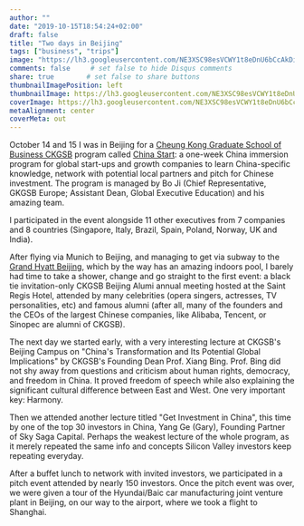 ```yaml
---
author: ""
date: "2019-10-15T18:54:24+02:00"
draft: false
title: "Two days in Beijing"
tags: ["business", "trips"]
image: "https://lh3.googleusercontent.com/NE3XSC98esVCWY1t8eDnU6bCcAkDiom-gnuhea0bL7CKkbJpeDiMLaXQ_y7CDcVXKjNkBzCkAP_-1MfS00z2Ek0c1PYCE4DtvGRowPc3mKEZZE2WPsL3EWIb5_wWgP6850ngoeTv2mY=w1920-h1080"
comments: false     # set false to hide Disqus comments
share: true        # set false to share buttons
thumbnailImagePosition: left
thumbnailImage: https://lh3.googleusercontent.com/NE3XSC98esVCWY1t8eDnU6bCcAkDiom-gnuhea0bL7CKkbJpeDiMLaXQ_y7CDcVXKjNkBzCkAP_-1MfS00z2Ek0c1PYCE4DtvGRowPc3mKEZZE2WPsL3EWIb5_wWgP6850ngoeTv2mY=w1920-h1080
coverImage: https://lh3.googleusercontent.com/NE3XSC98esVCWY1t8eDnU6bCcAkDiom-gnuhea0bL7CKkbJpeDiMLaXQ_y7CDcVXKjNkBzCkAP_-1MfS00z2Ek0c1PYCE4DtvGRowPc3mKEZZE2WPsL3EWIb5_wWgP6850ngoeTv2mY=w1920-h1080
metaAlignment: center
coverMeta: out
---
```


October 14 and 15 I was in Beijing for a [Cheung Kong Graduate School of Business CKGSB](http://english.ckgsb.edu.cn/worldwide/) program called [China Start](https://www.china-start.org/): a one-week China immersion program for global start-ups and growth companies to learn China-specific knowledge, network with potential local partners and pitch for Chinese investment. The program is managed by Bo Ji (Chief Representative, GKGSB Europe; Assistant Dean, Global Executive Education) and his amazing team.

<!--more-->

I participated in the event alongside 11 other executives from 7 companies and 8 countries (Singapore, Italy, Brazil, Spain, Poland, Norway, UK and India).

After flying via Munich to Beijing, and managing to get via subway to the [Grand Hyatt Beijing](https://www.hyatt.com/en-US/hotel/china/grand-hyatt-beijing/beigh), which by the way has an amazing indoors pool, I barely had time to take a shower, change and go straight to the first event:  a black tie invitation-only CKGSB Beijing Alumi annual meeting hosted at the Saint Regis Hotel, attended by many celebrities (opera singers, actresses, TV personalities, etc) and famous alumni (after all, many of the founders and the CEOs of the largest Chinese companies, like Alibaba, Tencent, or Sinopec are alumni of CKGSB).

The next day we started early, with a very interesting lecture at CKGSB's Beijing Campus on "China's Transformation and Its Potential Global Implications" by CKGSB's Founding Dean Prof. Xiang Bing. Prof. Bing did not shy away from questions and criticism about human rights, democracy, and freedom in China. It proved freedom of speech while also explaining the significant cultural difference between East and West. One very important key: Harmony.

Then we attended another lecture titled "Get Investment in China", this time by one of the top 30 investors in China, Yang Ge (Gary), Founding Partner of Sky Saga Capital. Perhaps the weakest lecture of the whole program, as it merely repeated the same info and concepts Silicon Valley investors keep repeating everyday.

After a buffet lunch to network with invited investors, we participated in a pitch event attended by nearly 150 investors. Once the pitch event was over, we were given a tour of the Hyundai/Baic car manufacturing joint venture plant in Beijing, on our way to the airport, where we took a flight to Shanghai.

<script src="https://cdn.jsdelivr.net/npm/publicalbum@latest/embed-ui.min.js" async></script>
<div class="pa-gallery-player-widget" style="width:100%; height:480px; display:none;"
  data-link="https://photos.app.goo.gl/cdpSik9xto6Ea8CA6"
  data-title="140 new photos by Jorge Cortell">
  <object data="https://lh3.googleusercontent.com/LICuoj9TUIM8rr_egnBwhxipTXwrrbMz0TSqoH4iVJWz_kStoOMrMs7wGHbIMPpW8dFhbfxqmkzucU1ywbWcUupjFvgG35_8GT8tG3Ec9WsIEyi1g4ztO7WJgY3aXpC297zx6Ug5_x0=w1920-h1080"></object>
  <object data="https://lh3.googleusercontent.com/3WspHuHUEbJ54IEBzX0MTHEogQW-oRdMfP2edtSj6Ry6CikR55DgMqEUG3F-aCy4T_whrn8GbDHSIEibfETxOOIQk9vzQ2d1eTh4FHoWntwRsdaDwbgDwtvNurbdDam_VcDd0QaIsQQ=w1920-h1080"></object>
  <object data="https://lh3.googleusercontent.com/-3d9Of3wg5KP07bBH9WOcBeZOn5OFmv8BdKpT7N8CZiy5YiSUqR9lX9r5kI-Wp_wj42AalbSyJfQ_9KeBLmTkzfZeY6RnxP8bNleR2nWNDguLVoXgYI1KPlGk9j6hQtsKZx8QwDFzuM=w1920-h1080"></object>
  <object data="https://lh3.googleusercontent.com/HrMSHdy-VSbuIVRn4baANpV9Uu52uJ39LzOb9TKx6y-hrXGCbYt7aMOzmLHrNL3AdVZNQyP0sH18XCG2sNxB3DA5BS3Jho3KZOqQ85UgxDQXmTAcfQC_R3AtaUmDFtGDs34jAZWdqd0=w1920-h1080"></object>
  <object data="https://lh3.googleusercontent.com/pBLUOTl7Qwcfs2L3vStUGYvIwVKg_m8BJgUztRfvXgW7oEAWNXQSH_VW8gL9D5Axqf_Udzn5fMWBdlEUsWzJPq6_8hUe-v6ScOLXQ8kN3l-S00jn7-SKav8yV0YI13bibede21YNyos=w1920-h1080"></object>
  <object data="https://lh3.googleusercontent.com/qf3KUzw8M120QloqlbKG9uEfHLFokkK11MPgxYZdpDYUZwKt7sNGNZmh0vfjc4z9QbQ3guRKKk8O8x3Y8CWCxWq0GGWLaPiNB8Ud-VLMsiz2xtWcqn3YdUFicB0-97D8FdL440UJSAQ=w1920-h1080"></object>
  <object data="https://lh3.googleusercontent.com/GLD94VmF57ILFa_A3HS4b-o9BRUdgiHONwJ37MtlsMg49xQnQkPQ4vkZyaehZkchV1O5c3WTwoYKV__Yife3yPbrQ8D9sItXXVp2Gs450uclONpdbNzaHPAgqKlssJCV1_2syoHgRAc=w1920-h1080"></object>
  <object data="https://lh3.googleusercontent.com/FmmouZsI4yW-js2xTSzStmUs6hBOZw7qKsLZPuj4X3o8P-qa5lshogSLv5Tx8sOjSqldwB5JqGAit_6u45KzFu_LQBbfIjkC_Le7iOZ69hy9CBf82TxieCA65gxAcGgq45oc-YYJ97k=w1920-h1080"></object>
  <object data="https://lh3.googleusercontent.com/tE5CQ-aTxK4FqHSL-z2L4YCAUJpTYfipiQvgMurVSwFOOX3EkH0MEX8HzKT3s147xhxed38AfdgIqO6YqwbSAOyPXMTOTP2JPTFHgsftUDcUzuCV68491gzuwkXBjP2Ki5HTR8aj6AQ=w1920-h1080"></object>
  <object data="https://lh3.googleusercontent.com/TOvKZWq02l8PTuc2osQelNR9kPPvrqD-voWJsPK2kUnVvww3ozzmmbTct5MvDPac2TD3utodbID8pF6s4Vk9yVh_7SKV39CA5uLaRkElClLupwAiSF11reU0HlMxN3SXsRMsfXIy_To=w1920-h1080"></object>
  <object data="https://lh3.googleusercontent.com/dNxaeqgapxuhbqLrSu9n_zFz9JvYSol9PkptG_lLQJQM_EQhg0XR2bGke_m0l9sQdyfebAIYEIdYyLuHeR3J1O7Oc9Or2kYMmcVCufaq2uhXn5tqDmyTreW0JfkEaFKhjFrUVfVnvRQ=w1920-h1080"></object>
  <object data="https://lh3.googleusercontent.com/L8Aypiweozu3fGizFFFrYevn4jzwzwxJYxSPMvyLIft7mA4o2SjIxJ49k_XPEslPxIrTKQNU0h6Y85-JaKhxIFZwaV6UbgeFj-_h-AdtSbAt-HlGyfszI4cUG0KXqOfNhYqI-PB4i0w=w1920-h1080"></object>
  <object data="https://lh3.googleusercontent.com/PBgKpHXTbNHjWPKaRceiKoSCgBo-SjHUz6opdeEhLINDEz8X9ZC2fi56O93gnYf0OqiqLZIN4sJ07lcBzYt4UWD-YYdBbrP3_GdpuNUYt2d692X4eZiWnArKvO_9Wbv8cpJXNYGCaLI=w1920-h1080"></object>
  <object data="https://lh3.googleusercontent.com/4KP-_SJWfQckum8c2lc79vZ7iBkpXFfTkaMCk067nCHD6KSKTqkYLYTR-VOAubh_oGOG1J2Y48RfqljnUmeL6GGj_kI-9DAfKXuY6WzrVLvtlilcdC2R6Jj7ZVqfO8hjncfUWCJA7fk=w1920-h1080"></object>
  <object data="https://lh3.googleusercontent.com/MhOUByxqsthcf50mio07lrzWLs0fnYWJ2TIX0ACb7qL5-3IYGWXRd4zsgDLWSq2sGriQeTHVzhblRAwaGIPUci47-y1mjZ_v5VaqO2p2MZxQ2Yl-Nur8WZ7g-HIDTMXxIWH4rH34viE=w1920-h1080"></object>
  <object data="https://lh3.googleusercontent.com/8v8thK_r4F3VV8t9N-jRECDpjEtMb45dr7C_cyQj-Kn9ja1-MCQQHUtiztCqJnw4z2A2lqLaBKY3wu0mMMogejpqVBuPn9FXGkqu9bWIq68_TVyVzdPZR8yggl45-A-s4102jttqVrw=w1920-h1080"></object>
  <object data="https://lh3.googleusercontent.com/uauoUizEPX_mTN-YNTYhW090qMTOTRMpc5UyATuI9vpGw37R9O-HurfiNON11-0HXw3rY0ThCfPdVvCLwWSask2D9tSqsQJ_HAMAMsuyP5S4YuOIQTNbizTgDFoMSTdrhDedDjzr1SA=w1920-h1080"></object>
  <object data="https://lh3.googleusercontent.com/gdB2_2H4VV07MOHA3omXgVHRtOwMq35Cjl6Vsdneabgd8NC8igLwl6TWWWo4DgM4GvQdLGfc6ufCCV8Lpkh-sHwiCrupXwk_dp_AF3t5wvIfbdseGQX9_F3kjm81lSI9GDM6Edreq9g=w1920-h1080"></object>
  <object data="https://lh3.googleusercontent.com/49v6tTu7uO_loxpNjc6J9a29hsCIRWEvCsv12EjDtPrwvY1kMmNAbkR4H_-VzFVCYzApdu9suj-rBzbsTRZgUdQCJ81HMg3DIQcxS-_hfBQCdaCOXcgB8Zi4W4DDCsHMENJvOllf47w=w1920-h1080"></object>
  <object data="https://lh3.googleusercontent.com/6hm94g1dpjqRQyCSBBPqBEeGMKZj1c5v36bmU2D3yzPBUewIO6cxf3Kz357iOyYS1sZdCl5ERH19jHMFF1ROmMi7zOoKlFfpjrapApATsH89ql6ZzTmFcm6hVvaGma9ZMGbha54CVAc=w1920-h1080"></object>
  <object data="https://lh3.googleusercontent.com/PSwf2Goi5nd8wx-ncjibHLuiZBTI12MvmsyLTlzJ-PhopQ4sVTxJ5vhwuGhM4AawDaVBlN74wvfCKm1gg6XpFNwlqYwHmCwrxwfYyK0rJI7EfRLlnDeU9aUwyxd6cpF9KdHNR8sBO0I=w1920-h1080"></object>
  <object data="https://lh3.googleusercontent.com/IF6CPtix7joelrMmP5w69xqIJCTtfrBYoUZtBlql_79p954__Hehcl1X0AOhMGsjwKF9zaOJ3bUU8vvSsWBJczMk_5rkrcejg3ao3DE9QYHsm5QhZ3Dv8Jb8ahyQx32QqKPOqRcW_f8=w1920-h1080"></object>
  <object data="https://lh3.googleusercontent.com/TZq5ua8-wexZ2sgcoP_70noBI9UeOM9gU_iAjW_7om4v8tl411ki9HyDrYx7Cl_FmbBXMcnOzp3-9Kn0yycxvjJielyQ6Xyz8Q6H-YaiZhM9-qE9qWKxr7kO6owsRCAeT9FuPql-vFc=w1920-h1080"></object>
  <object data="https://lh3.googleusercontent.com/p2DZKs_EW-jQVMZeiMNl98YLZDETl7AMq_7mxT5NpAxJa61Kpk0LxLadmIhdXjDtnLhddTXq7LpDyVHdZDIykr7pjo44vZ-bRgmQnuofexFtPMsPUoc_HaTv0_l0SijKcIBLb5z-TPk=w1920-h1080"></object>
  <object data="https://lh3.googleusercontent.com/YHUI6Y0sv8KeOmsEHAJu7VRfm3lCuGYalveCvTPUDJ91lZF9z52BxQfcimkjDP4Vl-6Inbj6PcG0Duf4Ogp0RWKk9NDTQTMkGangC159ZDQ52ANw4wk_srJA6CQdYsP3w2LR0gQ7Gno=w1920-h1080"></object>
  <object data="https://lh3.googleusercontent.com/v_PddOrJ59jVr9eW0e-L8ixf5q2bJqo2k_cSDRBPNeG3uKQnTwsVgsxy5J2Gy2FEG4PmBIjr9wVxJikDNegbxK1Naw19ECjZnRjgDHIAirltQTLro-rp_HNsKOx6y4NfS-ka2hOY1XU=w1920-h1080"></object>
  <object data="https://lh3.googleusercontent.com/uivTS6XvqR-jann8kRUdUhEU5P970Yotgj4DjrMjHvQ7K06lTWAYE9-sOa9VCEnA7cpcHelPzmcTkjT7w4ootmbfYEMBR47jYphemOcb9L08PuBZ4QE8GMbN4mFQQbxYsX7OnKe2gZo=w1920-h1080"></object>
  <object data="https://lh3.googleusercontent.com/-bcU7ZWMCKTGsasTuH8jFMwUD0ykE2rPy1sKraanX4djbM-XZvmGJGGnfAuXsQEsXOyUQhAtcyWLws8czJC8kJTeOysUwxWFfWvKup-AFV3NvwRmwlj4d9Cp7qf6wPikrT2162rRtwQ=w1920-h1080"></object>
  <object data="https://lh3.googleusercontent.com/cx5qvknlO0bDPh82ipUcJcoLKYnsxuXuxak-UZ1MdibayzzN7bZO261NPV8o21QRRVTEgJP_j9WqZ48dsE_OklxM1osbcKG77bfY2YT3uLVnn7CVfissgZcKtwIMCbFNVDXi_XVMJ7c=w1920-h1080"></object>
  <object data="https://lh3.googleusercontent.com/bM90pgW-eQ3Rx4lpT-X8qSUGjEmk8pmqnNzS1UJRZwqQhSEzGbXrXaDqOzuAwonBGR8FOT3AumHlOaYXzN6NRCBZUHQGbN3VFGq5zO6MaJ4uYpM8OPMIZeH50hlK81H4KuRPJEg0e3k=w1920-h1080"></object>
  <object data="https://lh3.googleusercontent.com/7Z8GD-5VCB8gLeny6K3BUqeWidbQVPc4Oo3WFgJ6glNi_RKfiiY6uAH47923Zivfbq_x4CyQWlWtw8mG5-A6-Tw4alYu3uZzV7_TTPGSc192tiy1EDgq6t1mL8TJP_6uap7GKfKRDII=w1920-h1080"></object>
  <object data="https://lh3.googleusercontent.com/BEM9QsIZ_dRJRxrgvqSsHNzwEI5czqRH4iiRevtsnZ-pC0RMuyBzNtrM-jHZsotwlWV7r-H56TsqjYlZ06G5KikOmDiRButz-3XjYviX2IvGJVAosxoXUHhwEZNggVVcTqOUd4ZBZsY=w1920-h1080"></object>
  <object data="https://lh3.googleusercontent.com/UpQhpQ6q14lDtHLX7OSzG6KPmSXKyNHfp3Tn4U-sVkqDm2qEfJ0HQK8D5rV4k37i4EjctX9HxLfmbBw2zJNeTk1F5EbNR2ssPVPzKn0-xC076sFy3OM06UPnvDjyVG5OABRvWSDSDWU=w1920-h1080"></object>
  <object data="https://lh3.googleusercontent.com/MFrS2ehMvwH297YWugD1RqprjUolidoISsU3VOY2BLV-ZdgemirnPZA8MBY-HpD7cWZPFTnal33evfSslsQUj4O5Fz5Q-N7w0_qQlx_fDq8_Ft_beFUydp2W7Ce3GoDQqf-pGTjs5j0=w1920-h1080"></object>
  <object data="https://lh3.googleusercontent.com/vczSq99I9RF7lyMNUOGl4wQ8XNz2wA5K6eKiJTcyRX-w9h3npHnkmOX9fgvQ0elu_CFFUqrpPw8tB5RveDYmS-Q0vXz-lrDdBlb9D5N9WPcrYCIn7Q0wEvPoCyA-cwd6X5KgHSgWw14=w1920-h1080"></object>
  <object data="https://lh3.googleusercontent.com/SU6_M3eVQg-4OiVzwmhkTi4-dn2fwRlajHyCb-0mFGUzEwkd-eZbkVYnoAiZN7p0rBtheYaxrKvHIJV0-T3ZAVFddCY5ZlpoyTt7E0k22ubvww4YUzEWC80zyvjHu0k58Bs3IX2A0UA=w1920-h1080"></object>
  <object data="https://lh3.googleusercontent.com/8HmclccIU9ezzN9QSZLmiLw7WaeNMLI4DwiZ_EmzuroUHn_v9O4hl7gsCOi7GrOu9lbz5SCALIxETUCNyfVql2vjdbvAmvj7E0J3FeK9rn2IhEiO0q5VKhwyiEBXtzqJzTQhM88JNLw=w1920-h1080"></object>
  <object data="https://lh3.googleusercontent.com/_wg_jNcNxdk-u1Y5LVmY9sgCDKyh83V9T6yPm0VaBTrzNRmQv3V3PeZGAFMHSbQli5DGVl5oC8VTDyO4qRwRR6ZYw2-U7jPnyepdus-47aKXddBS8AMzGchVquxH35Qx3QZntuRHrR4=w1920-h1080"></object>
  <object data="https://lh3.googleusercontent.com/HDFm5sko-C1u6UWTfqhZTIZFVdDekHtBLLnis37qIzoY-ohhh6tsrFCNyAOjpUOqNnM3XxAZQXEvbDS8plDHsnOX5V9gm-22D3GVI9VN3nbVeAPuOHxDei7H_M_n-f7mgZ1V8f9W8kU=w1920-h1080"></object>
  <object data="https://lh3.googleusercontent.com/d9a-Te03wUFh6Bhq8d74-9zaPv6ghvzFfXn0ML-_zMyAfV1QDuWbLszX_nolmcDdYId_EHomDe-UPvIIXKoUxKWu9onJrGV5LRkDKol0uXkpqYe58nWhVdk1bzM6bqqVwqbn7XlGgkU=w1920-h1080"></object>
  <object data="https://lh3.googleusercontent.com/AqsaBu8Wh_9fGbryeZC-JGuTot34m6IRISw79zUey9_R-d3zm1f9PF8VxS1IWh_ejctniUim--XvCLr3hSQWyyrHUgYHx08dmzxiOzNkmfMj4cdPZ04iiMHpLdcLsTVUJ2c_lzhEgtM=w1920-h1080"></object>
  <object data="https://lh3.googleusercontent.com/CdYbMDL9q1A1NyE1GDni5x1XJ-YVH2o26TDSUuAZ5M2p2_v_LIeugbkCl9bZPByNU6DGKl1dyUehm7jRq3fRDDOmvJkmdTmiV42ee-f36y_UqChZrMizKPVMWnhxZ78EN50aQOJg50Y=w1920-h1080"></object>
  <object data="https://lh3.googleusercontent.com/UnT4Frwo1MJ-4BkZ6ThTaTmIn53_LxtGrqRPPVt6Za8k9-tAD6qJDSIvgSH-hjchm36PyGOQMmIIjHi9hXYE5Kf0sxlYlpqen5BlxETNLfY6v_AmPRTtsckgGE0q4g-Hk2QKA6_Byu8=w1920-h1080"></object>
  <object data="https://lh3.googleusercontent.com/7kCuJR23ZKp5xI2q7ppm16vSY10ycQHBHlT3OtIXDR0hsdU64xsgmeGJHCJYVK0-4Jsk70gF-R9vcxJxQ-NxLO3oTBHQN94tw7fXUyTntvVFgbgklrp99CVCCiSo9GrlO0-NV4hSrn8=w1920-h1080"></object>
  <object data="https://lh3.googleusercontent.com/HAkEHDvNDFhJ2LTAa2UsmdjvpkzGXNobRu82MhM-egWmX2M072xg2togJ9DHdOI3kBrrn2brknSUWwHCsqDq0cSolYDyiSsEkSHPJd3eJQBuWwm9naO-qTUAyZuVI0S1JSjZSqXq4QY=w1920-h1080"></object>
  <object data="https://lh3.googleusercontent.com/51GKN2DvXMPZxaw239JWbteBKl_ufpZ6J1_T59ysDhf2AIhLwyxkkmVnXynP2hmabvsBzDakJQ_CcalyGXtIkLzm6PFQceopjvxfbMLDgu97BALuW3aEbVl4-jZp0C_sTuZWcaI2ZOQ=w1920-h1080"></object>
  <object data="https://lh3.googleusercontent.com/PG75nExmKQnO7Le57vT2zl-J6JfqsIpyBTH2ktevD_1AFRRQz6WFCPlYDrQsolUFJMeU2Ndcc1Nvrl9w4ETdasfmnPuWvkbpnEBOybTAaPAqIirF5u8V37bYYMbww8Jv9MlM-zpSTrU=m37" type="video/mp4"></object>
  <object data="https://lh3.googleusercontent.com/ArwrMNZ6LUwohlkH24q4GKJUycP1wNvhr9dt8vfLVNrWfbQwmn1hzZF4eJOIB63NaI_BCrcg5OA331PmRBZXDnGVs7etXyTTAJuvPLYwmGxwdaiHjTvgxjzie0L8P-iDAriqsGr1ZcI=w1920-h1080"></object>
  <object data="https://lh3.googleusercontent.com/tjRdr8DGzsMzgaoBVzN_XtSk3xEUyPU2c5KoLbjXAajI0wDHRNZSlT7EuG_2zbGWZO0Y_pdBy242EnQ3a9zV3DDn5d1NPDTMtmU4fO9Y1BMTMxyuxC-jrjXfXxkJOpy4FwZ8jvjy-II=w1920-h1080"></object>
  <object data="https://lh3.googleusercontent.com/DZlCkcZyzdvOnXp_neAnqUmm95TRrTMOusgidsb2X7bHcfRofVLJOVP0382lKT2SW6xViieM4Y0eqjIJnC7Ybw5d-Zwdzi-rfhbBquGb0M4tofzwhG60Epwdj_CAuhXbReXXv-UdTq4=w1920-h1080"></object>
  <object data="https://lh3.googleusercontent.com/08VZpq_rCFk3wmTdw2NCFIL0UUC0aUQP0ZOPRDMHDEOZZ3_4H5en1425cNvp0D2YogNnao6YMuYa7kOjBGiTE6i1O6dPe-MWKvuDAR-xIk7DLIf_4mdmXVynytuclyl3vp-mGaezNqE=w1920-h1080"></object>
  <object data="https://lh3.googleusercontent.com/GVqf7ObzxsYc0KmIhat0rmm90EFZvU5IenJfQHqQwKHBZ-Te2rcf72F3QeLiSifY2y6tJCNZwWObZNbUi-fd_W3LtMXrK_Crr1tpGcwun6jHAswWZISWOkPdjL00ehUq5rINE8iOPsQ=w1920-h1080"></object>
  <object data="https://lh3.googleusercontent.com/VNtPicJeGHju2jpbFtlztV-UepTT0ZNQWZiXQrSqzar4j70wvH1v5EZMZFukwbUWwuKOQZ0Rixs8xjBQyc6NpzCMloM_-S64FBQNndwy1Q0sxIWKGmXW7W_h5vUWHlbhuxJgdmZAuBc=w1920-h1080"></object>
  <object data="https://lh3.googleusercontent.com/stQhr-hujgqf9C8OcJ0mXF3Qw9cPRJQBsprOU3uD1rDgfEtn1TSxhsSmkJj_SW8rcJbxJ2iK6CGj6otEg488gF1ixg3Fk4myl27a5eOHllNwVmo-cYenQcwDj-SI3jOQQbEbZd1_9c8=w1920-h1080"></object>
  <object data="https://lh3.googleusercontent.com/yRZkBP2_8ytM7ys_FJ6SGeY1CbXflwKDrV7sl06rSdbKnQcoGLg4KlKIz3STrTlc9k8FM8JASwP1IrjLSfwaDJ0e7GmSRlm1H8SihbzuP5EgR5Q7wy6lsdkSUVLVdG7klEX3m3bsB_4=w1920-h1080"></object>
  <object data="https://lh3.googleusercontent.com/1p0ZixyeFNPH4-Ho5Dkkhe_q2Yi4tCXkwudF59ElcoFQn-DWnmjt0LQZ_DwNLNyR1OoBVzhsYFWT2Uom1Ys5kt-AbjcKgqtqIay7vtoUp4Dtv7-R5K_zy2W_ZDJ6d-wBqCHa8AnechA=w1920-h1080"></object>
  <object data="https://lh3.googleusercontent.com/m0MxOSbGDlVFcHA_F78mUhsuIqu-A7vlMH6D0baFMHZlmwZh1MdKBAViqmVEz2BIHyfqYmDxQzUa0Ew2YGB80uluWfckcly3JpgGOAh2xJhURZbA7JTbpOXC5RXUBXE7GaDLmxfkIho=w1920-h1080"></object>
  <object data="https://lh3.googleusercontent.com/GDECrDODPfjDxjulfJHvZ-CBqAhEitBxmsIjM2trLoO7Nt29v3DWlhan_U1D7i8vqgi2ATGBa3FPwlQNlN0IsIE-Q_j30cz5Jg-5CA0VV27Ms3o9fn7M2KBqMmaq8i4wwb-MOYMN3Hc=w1920-h1080"></object>
  <object data="https://lh3.googleusercontent.com/aUeT3goAq93bV_Gywrn0p1DEYlqO2IBEhRXjdDTMcQZGPTnS2zLjCQf0MMeBPItIN8a7rO66U4jKrc6R3kJN_Vw9i1fA6Smz1RF_N2Edz_olAGVi3ZvhGXJdEc8l3cQX0TqN0zOqyUo=w1920-h1080"></object>
  <object data="https://lh3.googleusercontent.com/Xhr0TDDSTcW7DUtyxSXzQ1OP6jmMSPj1COqfK97btmLxacfXCsWQpLUBvNYktT2YurHEmrm6CNufPdO3XvonSTvGkPl85-RtAW4_JBaudu6mtkBcthKsOrg58kx4SVTaPw9w8lNOSoI=w1920-h1080"></object>
  <object data="https://lh3.googleusercontent.com/V0Zf1t7G2_ziDG_ptGiEYikM-AjU3Lp8cGUyV2IVcZA0HcXW5oquUmag5Vmy4tNYBdTyj8INgccjk5qUf38x8kuj8gioqz1mpuUNmasviue-NN6_vI_40WBlehd12ogldeiUGGQQ0mc=w1920-h1080"></object>
  <object data="https://lh3.googleusercontent.com/Oe2NCSA4GC0VT_8VzVpWgDAmZm8TsCFcXMQ_SIS4SXQii6qPH61BD6BQqw0WRKNL_DIcWwF2G7FZ1aFfMzdDMACY0Oq97iC7l7fmIKu52YfNQtOzbKzFQhQF-OdSdVqN6x2mZZfMirY=w1920-h1080"></object>
  <object data="https://lh3.googleusercontent.com/oNhq8kCvYit3Cel05aTmTY77jgNC4dz3sieNIoeuk_8WT6bTO0hgYk3nAjbaO_9zpLfVnspeyqMDxe21wiJ04jqDsMZ84T4ygLC4EczCNDs2wUnlmFfl5kio5eWlDr6jUq3-uAA9VCA=w1920-h1080"></object>
  <object data="https://lh3.googleusercontent.com/_XCliWdm04b6ZrRJzqOT2v10l3LoRZyIgW-y-keVpt0beMkXvRKI-2Yjrk-p4Ruac322mwO0UNdDm-APGNgR058f2eusYrTZxvDVkYH9sZRIAosZ9xgXwPqA6SJtlhF6oG4kuImyvv4=w1920-h1080"></object>
  <object data="https://lh3.googleusercontent.com/joaqfKcsJNtLx6Mj-gYtvain6dd1e9jQTG9yauGAUFNbsXXkPokB6vlhJ2rBCLaj1sR1W35dWJOUWpi6ouZz-qYfBLKYny5IEZVUrNSFlkLDVdIuQxnViyjJtmomfwoHAlJA52zlYgk=w1920-h1080"></object>
  <object data="https://lh3.googleusercontent.com/0MsXvG1ad2n5MPgOOaGLQLeuvd-WEsX41X1YasHs9jrKFf3xcAhh8dImxf7wrEQuxGizAQkQzyS6-xvouQ9vcS5b9pJksEKRbkBdZ9EYBm9IZUCGK9cMAIJnGmdWjZkjWn3uWNvUdvw=w1920-h1080"></object>
  <object data="https://lh3.googleusercontent.com/uRFTTthssyF8sNbRQIswCf2-4b--xdTbaVdGxCKNvD8OMwPaDeI23FE1AxGPzkLrvfUX3lyKmNjYj5VGtmXJ-3bXWSFq1nxCPpfDv1ZAILUizH7eU69yyEqcaTyEkqrnsNdSkIh0pEc=w1920-h1080"></object>
  <object data="https://lh3.googleusercontent.com/vsqoIC1EF7U2lyCfNwFb_wCecB-ONuIcf9MNNXFfU0u-Fquz74C98dnC4ldAa45jFwDkMLHfpJ8ZaeY_tvUo6_xhPEbzv6B16diktWXY3g-HwLMqBJDfRkiciG2v3SaeV8NJVtee7sQ=w1920-h1080"></object>
  <object data="https://lh3.googleusercontent.com/rqKbRnHkE0rQhXQKni2138-td_cokrCnjX2YYGl3AECy7uOo1l-0egg9bEAww1vCeVVsnADW5Ks4ZlPVEGoU4dPVa-qLILgkQyCczzEG3Hkr04fRKzgZW4WvM_8x7gdCEesYToIoj-s=w1920-h1080"></object>
  <object data="https://lh3.googleusercontent.com/66jtkgzRftAX8tvQVXQmoia28_GKN0D61CABeLl76j0oIKgdjx4Fc6bRE61syTRfvVV4sJVQKYq2N9smZFj9VcT-tlHg_eo6vyh6RNtRymXeagEy1GdADEHkN800uO5zsKvnRnzt6us=w1920-h1080"></object>
  <object data="https://lh3.googleusercontent.com/h9C6K9eDvr0wWcJw8Ahm8HE38oHKqiVL9rN0fE8LBDpJmNmjvK6q1FjBEVqr8yUFGcighaUiVSvfoFZNWatt_XbTzUINSVFrS5K84DMqqrk7Tg9juMWLCYjwFD7qzNBa-0rvk29Wa6Q=w1920-h1080"></object>
  <object data="https://lh3.googleusercontent.com/ai_UKWe9Q7dHcf10MEmv5_qWdy9YgivnuVZQNFX1WnxoNjNSq9SQXPqjSmT4FLPN1pBRwiXEIPdSjzJtRESycdfHDdPh_NO83j13aPgCMW7Bf1pGVgmJgXgSlqglbY433pD5yl3zylo=w1920-h1080"></object>
  <object data="https://lh3.googleusercontent.com/SNqTqOz8-FGFCyBJf5MyqDJvaxWeEiwgypQ71Y0dleSQRMjvpJvWqUGgztSfWHfo9VXxQdVTJCcQVMy0VgU2ej_cUPTWqyzJnh24652Isv1LPpQJRw1CiyuwrJKPg3j5gJdQt4PGRY8=m37" type="video/mp4"></object>
  <object data="https://lh3.googleusercontent.com/eZS1ccvyIN3dKQfXnieIVwDtjzmOadjNskqRR7QPMiLQfg5LtrC7YHKyUE-yPd602gEYG6NH-IAVW2tfwmwScLl6-pEHPdSQct2mE3EBfiP9d4UdTlq17EBlXTUrCD5HmwbntT6VX8M=w1920-h1080"></object>
  <object data="https://lh3.googleusercontent.com/8V3iZDoiqgX3TiWgpV5KX3L1B4JDu8pwu3syGbDZwz-b5kx_dN7krcsFViJTmAwaqtKoFlApZaQuWg5iAvlKuMQpbMpbChbPx3cMKiQFfsEwMjUEID3UmSO8h-ZPEgXklTWRMAVJfQA=w1920-h1080"></object>
  <object data="https://lh3.googleusercontent.com/PrgYrVTHYNKQbXU2qkz9LT8ZlbPqkl--PhkyCjNRLBfXfFBBafww2x9MsNxsgBjmbIuL7uzjIMynw2HYqjF7K49KakL6WEB8iF-AzL77CuImB8ahoJhMzMaBXQbeQZA0c0HDqX5to5s=w1920-h1080"></object>
  <object data="https://lh3.googleusercontent.com/v6e6N3cjlOnLv_EprKohsag7Xyyo0U1kR8Eo7916AqFA9Qhmh-gJgTgZLee5em9q4okqjIvIwj9l9-S2V-EPHRuirvzw-vXI0mB_blrn7bbBf265Jk2E5l2d_oaDgx41EMliCKVsfZg=w1920-h1080"></object>
  <object data="https://lh3.googleusercontent.com/4vlFAZTnKkLFlU7MxFAkxnDcinWE1cMJeFQbrz17HlyuyZbV0x6jpon5gCvjLV9Y3rTLtaQhQBY-KCnK1yP04ihDZGjWrsB2Bx07yTLKz6waMWvkwwCxJmGin12lGUr_vG178ZNV4TU=w1920-h1080"></object>
  <object data="https://lh3.googleusercontent.com/aHQ8QRjsSdf4-alPNwp5Fy4q4gDKY0yIkKZQYsXJGDmS0wYKv_KnMTYqwyGtFpjmRRLP53HkyF-W7bWpOyyk8nbcX8t5U3NvV2VQWfg8vguOEuE9eUOVNtw5uuI7XuglUwcoTg91vh4=w1920-h1080"></object>
  <object data="https://lh3.googleusercontent.com/xqlgMBpaQ2yWwkvYgaP4j-iOPmLZbh_XDVqjfNjZrKpzcmLBMV8qJPk_-KZ9dzaeRqve6hu4qVKDiFQQaK5Qv6x0I38o8j5wi6qypAMpI7WvMbMHhm5pamLyTcMmwKt4uzq1Qul3RB0=m37" type="video/mp4"></object>
  <object data="https://lh3.googleusercontent.com/NIPLDsiolm7KYud0b-WC-QYxpfJ-ff4htGAjAWTqOZB4fkUKfAUers4S-SgZ1SF_k7uC4F6tHykcBr9n_YiRxU8w38xQhBpuQ-LNlDNIxbQGbLCBD1h7mFkBmoBPIw11OlZl6pmtlzo=w1920-h1080"></object>
  <object data="https://lh3.googleusercontent.com/iJnlbv28oXxyya464hPrezS9WwUFAmkqaf6R9t66UuAVy09UOHH1nig2TTdaE-8J17Ct8qLHvkJ9gr957J6GWwdb86jJZdIX41TczVQrTvbnhOhvf-yEBCg0iAqQAaQykg00VTKNz8c=w1920-h1080"></object>
  <object data="https://lh3.googleusercontent.com/w8Y0sRJwD_clfbVRhQqHg6fb-LUG5mSm9ANtpdsOx8qCwETQ-CZspCWyvfhyin8JhpUYN3CTCU8BImgmqwfak4Vr94NVi1lQdk3-qPOi9knXagG9Ov1Y2lW-CQnMNiJfdTnMXNeDizA=w1920-h1080"></object>
  <object data="https://lh3.googleusercontent.com/xCg5asoJ5juqoSRhUd-U1B5T5qcoh7Zgm4jIGnGBtfKTZNlhCGwagaevlZ9RPwmuoAa59gywW-x1X8JDW5EQfH21TKOPLPJl3ZkZph6S0nGacgVBANadK0wDZrimKyfpzjpkjs2SRC0=w1920-h1080"></object>
  <object data="https://lh3.googleusercontent.com/GxiE_q3kZ2xb4n7t9qA0pklIKiKcUMB9Xv78816G-ZmaPdoFYsCjJhUDVtcG24vao7f_KdH4kV_lH0qYI0_bJ_t0KwzqfyBiUHnVDkdg0W3FWNY9CdG-UFkdfr8I3MXLx5fTKWjSGc0=w1920-h1080"></object>
  <object data="https://lh3.googleusercontent.com/565cWzHHxvlhXFdt4Ppb7DqtgKDklwdVJMXxAJa5ioXLZ13fScIwZaSQq0BkDhexAoB8Da_vbp2gkDUTVNMiuoma9tfHFAfImaxwIXIQrhPXpqTR0Y-yFVt7bTzzeXUhdg0yyMgtLzg=w1920-h1080"></object>
  <object data="https://lh3.googleusercontent.com/V8ugjRitFNg9cgzyxo3AogrTdtYEP1IaMb8OUkCu1xU3t_YyV3p2dMfQH-PJ_IBxeNfOcWOmHNLvv6ArCbUGW2rvHqZJFAZdOyXTx7Z7uFM-gfqY9i0rjsPTeXVE-JkT98vI6jLZdX4=w1920-h1080"></object>
  <object data="https://lh3.googleusercontent.com/ZvKHvImES7MCdNcE9Up10-pBT-12dHjbqLgWnuhbD0utuWgfBIGfkiYXj9_Dpt9AysxzhvSxHmLvXkGZYUJQs0jlwL5TdFcvil6SmDdCAoszarwWU10zCYgKQCR3yk4xN02i2PGOLDE=w1920-h1080"></object>
  <object data="https://lh3.googleusercontent.com/Z4SvvEMOOPONDPoqdJ9a5alNiORQ1QL2S2vVP6RpybE7d-IaxRP3KNFxZ3i_Ee5D4fB194o3O6fiR-65sjwJ622hAfo-SuYGKsxXqZ1tEiquwOp3D43C7IyUnLN-yMqwhyofWOBVplI=w1920-h1080"></object>
  <object data="https://lh3.googleusercontent.com/FXa_WohuYj-K3PBICaWGtvXYcxybMWz2e_1pWoHs3PxJ5mxwub3lE8ssGrAEPNTmmaTdSXPNXIVMuCDGRa_8GYCQdWGRU__rn-go2J4P4m71ZjmkS2H2zpwgZSQQTdmXEcJqCZVwkNQ=w1920-h1080"></object>
  <object data="https://lh3.googleusercontent.com/WZym8s7tnVYBkxjvgHKRa-GuCejR5yotbt9jcB-tBlHKXOf5G0Zodf-m6CrZq_o6Bon6PCa8n4uBmdESuV9M-ogttBl1nMKTolaTqR3A1Y6PmB0mHcHhIBGcwxuK3QP3WoCveyzVyRI=w1920-h1080"></object>
  <object data="https://lh3.googleusercontent.com/u4VPjmnd5UtAZ2H82fAUDFtce8-rSFAVM3o1DSx29Om-tjpBFvjFJF0J_8K1UZ_5951yXdD3GS_vI8DsDMFISh9A9b8FmPkj8dQIkkohaR496nhhRTXeFqH0VUyKsvUi1Cd6ZHoBrGY=w1920-h1080"></object>
  <object data="https://lh3.googleusercontent.com/BmRqJpnyb-R5u3K0RDzz38fwsKBiY7oz_dcr2uUXGmZ_hxd0rfQlgsFI6RRqoAOJf85RQlbz5fssW04qL8WBIpA3FBxCvw6kM-QmeJLdh1PUHaekW75OQ-oY2SVVXn3fyg2mGaVRVXk=w1920-h1080"></object>
  <object data="https://lh3.googleusercontent.com/VXurMydqtlXqx-vq36Us1HCtfe3xmKbyE5-f_0ZZ1hcf5QOiLXJN19482N9OQvPEhLCmGL2vgVjmXzKj8qQK987XhdgLR9ab5LYhnBQoqZAVHr3xCYlKfVnbwcNZ9Nb5x9G5Q7k8l-U=w1920-h1080"></object>
  <object data="https://lh3.googleusercontent.com/lB8YXjArke9jO-elGtzzZgFOyFAxLIrVM-cLXa1GPHrjZRuZZ5I1doY9VEVmyb3eNwFSZ2sOMEM7mfmULe_hbmopKckjAqdCNtDOn69CEAUDfxf4plQIXVpp1Rxem5xJxXYHu5UKMRM=w1920-h1080"></object>
  <object data="https://lh3.googleusercontent.com/MfMVaThW09f6X7B03Q-R_EohB2oOFZPMQNlOd-uKQu1fESam2M0hzGjRUcH60tACxPQu32m5Kr9nqw3Jb-kGtHCR4zPhZVxQWRYvAYm28lzy1-gQJZ3TjcFatzPrWomZwGI6n3QiEvw=w1920-h1080"></object>
  <object data="https://lh3.googleusercontent.com/fM4DmOpVdL1sGkZYmL3vjd90CHfdvRP1Tf53o7AwiD12lBfzeZfEB5NieqyD4_ogEN5ZQBp4yCv1dqYBck2iYx6q08c_56XlzaC844LSzL7o5ADJDOq_LnQFfOadNsRULb0wMqMWPEM=w1920-h1080"></object>
  <object data="https://lh3.googleusercontent.com/hlOcK9KJnOBtpwEIWZmUPrKDx947E1jOXuaVK4rm919OClWCBt82HA2av1Xcg1iuXNtj23bWNM5Er4thGrNBbX5clhfT-LKlu6toX6WQeqEqVog8Qb9FG9lr_bf_SM10rnn5sn6fCmw=w1920-h1080"></object>
  <object data="https://lh3.googleusercontent.com/eqpqmZmLnQUoDI8HMWmSTxOZUJiIU9dH87rYtZoDqx4uatcw88LV5Ss4EhaknuvjcgkIeMceEBTX6C_ipFIYoS69hg_ldiG6-iJvUZoN1Rv5llxSxJgCpcm3bF8qeb4NEk57yy_IJe8=w1920-h1080"></object>
  <object data="https://lh3.googleusercontent.com/WhdbQ7V4C4oRUrR2ouKdm_ScHxCixZisZKKhtc6DJNtYevGx0vPMGgFO5p8SJRCYvSVohnYbj034h4fwowXKTtqzzAbMfMU6BFR9Q5EF4YLlnYZIKtqrqKDYxKgt-AvJ3SwsMAT6-1c=w1920-h1080"></object>
  <object data="https://lh3.googleusercontent.com/t4IFFq_lWBTMUGl8pmhbwgnOicNR5bQJtBB_J0GWn5L09Myf-AT0nS7VHgCIp-LKrTy27K1JU8b3UP3g4GhoAzNi4ayqCb8ACPhMVr61gAfL13u4PZaSOzgiKBXds6ibS-aD6y2Aqn0=w1920-h1080"></object>
  <object data="https://lh3.googleusercontent.com/7sG3IDg6apVb_3KpV-6jNYRTOGFmxrZWLNy5FFn-yg8hNAkz1KbKa2dNxCRiijvkWUedKu2xPNs4fKBiScwZqjmRIvh3_cM5aQC105PiR2xJaLA4wZ_fws6qqlOhqsp_ljEMwGgaMAQ=w1920-h1080"></object>
  <object data="https://lh3.googleusercontent.com/uPenUTbB2j44lpwjfH6ef-FfVeakpbK8z1Z0fMj64n7m1kfuR2h1x3AkzVY9iA3J-PxeSNRFabyKRPO3udfMOWBk11bt8max2BS1M_ESRjs5XCCh5OCK3ZwC_5HIzjl_xhfR2ODQAAM=w1920-h1080"></object>
  <object data="https://lh3.googleusercontent.com/H5kCBGEMmidQKitF3Vj3DZTfWOY-OYCiGiOdifY83D2r5bOAy5fdNDwnXZkHak6l8iMQlk3dgMG1PkckD-NI9cmEZPOMop2F1nZhovUBDEOMLeVLvDSTq5JAOuvz2bvxAn012OedR3Y=w1920-h1080"></object>
  <object data="https://lh3.googleusercontent.com/UPVZf0CqJNk682gmnZD1eDJ9vxYAxndx-wDrXSbqP6pZXZD1GVl5NQUlbg_hyiM6hg5ew2XTPDcVDCW9VnQcDVoJtah7DvBSoh-qOhuefnMTmLeMrXaIF8AO17SLpovqsJexvnewaZA=w1920-h1080"></object>
  <object data="https://lh3.googleusercontent.com/oPcxG7Cu9nKDUJBKdkejsb0aOrqA9I3ispuXWOFssPxOapwaqjtp-GOetO2XB1NykZVdYlp_FkcGFFTQH8ab6xPAKVgZ40PpD2JzcWkUCDixF-9rUtVQS1xpM47XdZkzBILe3fdq0Go=w1920-h1080"></object>
  <object data="https://lh3.googleusercontent.com/hPWUXodlJdLFbYWNGHOjZDZVuLT_NFHBtfKSk0LqAafaXLfoYtTyzpdxU3ZGUrACR6RAPfcL7SQeXmN1vQverIGIFfq5VmT2Cl8_Px1GpId2SY1WizOb8Zus6ozMdAmikzEMcVE53zg=w1920-h1080"></object>
  <object data="https://lh3.googleusercontent.com/fVGMHJAJouCTsjk8G3jjgXmp9v19OWZdCwkeSjVd2u9IlasURLPX-PD5toSRsX7M8R9wrS9iQgO9XJPIV4p_GcYvnVx6xemZUpuoKTdWTr08SX9QfomEjJYOhcxlTXhYl7ZwXXIRdlo=w1920-h1080"></object>
  <object data="https://lh3.googleusercontent.com/inNntyNgbq0qosn4Pl1xLVyLPifD5w_Te1rxbXngW16FZr4HWD4c-r6DcRierAkosEnuoLPh1zCW6XlTnzCKjxCKzpr3ACCp7wG2bk7CXwUKwjF0yF-PBYIZNWdQim_wNpHgYvN71bE=w1920-h1080"></object>
  <object data="https://lh3.googleusercontent.com/h7IdjvtuBlEb84RcjWleIg7qmO0b1d0pkMkDW27Qo-EWFS69C9ArzR9b5rGWm6N3iC-HKVLzcjKatnFe5rKWmE9l2KCm_TG_yCT-iA8C6qvqeByOvFrRHtVfCmGXpvKJFHVYlYuEwus=w1920-h1080"></object>
  <object data="https://lh3.googleusercontent.com/iGriOeMPFLP8jAVCSJcTYGDxFKoqKXX9JimiokifqP8_KhFFvh12RFCOTwDGb6Fmz96491HGhv5YxsjYW5QmtjmGpMHiauYVDB9VYXLO3FkFiXraQgER-UDa_oMjOeAqzWxjUtv8g8g=w1920-h1080"></object>
  <object data="https://lh3.googleusercontent.com/hIRGY2vWO_NGIrCM60qG4OC4U60BnT61YpL0_Ex6tqOpZBFE1H2q0un_ua1CKiKJGgPTJkIPN8qeOoAd_thv-nzozi8dKjLyFv1HdHrOyH83l8JblKflYvS4BZhNHiSf3b_4zLwnk58=w1920-h1080"></object>
  <object data="https://lh3.googleusercontent.com/v7LALEYTZ3tyaGM73hItas_lqdf2tuEO-3uaAA4KMZ7QF9Ia0dVjnJAFrFktI-7OywD9hvOHKMwWW9Rtq2MT_uek_2Mx71GHZRDNG2GHyMJgy0wgvTU6d0hM0QMnhxAXVSGygUgF-IQ=w1920-h1080"></object>
  <object data="https://lh3.googleusercontent.com/JDkGDnloBhVuzbDxQjzkXazDjy5LeeqddMtVaCjeImnrPvZHcKJpfA4xf5-LCK-am1-XF6VX7ZRLv7S7zjZHWMkIfLnUdzsaIwJnYtl90qezhW1tqPGp3az3RHxPWZ3H1emz7e2mthM=w1920-h1080"></object>
  <object data="https://lh3.googleusercontent.com/BmUCzvulWYyv3uik97Rliq3WfNIgu9qmGdhqi-Z9xwqOSK7rER9cbIlbZE0EB2giJfbpfBPQJ-CNfDpbNBl-UU6AcR664teHdnJgpvs8bs7IIi_7AqkQJMMbi7uc775n2zli1wWaR20=w1920-h1080"></object>
  <object data="https://lh3.googleusercontent.com/teVmLQ09_UpTlpBTJVHhE7FXgYpeYlWUkN7W-pzz41hpu2MgrRVSkexxfHb_36RYVsNX4rPrTmAEl33Kq6JHT1-wcE1eYijQC93yJxQwSle5nu59KLHZE3QvyuMZpxE-Gf9EVBRe67c=w1920-h1080"></object>
  <object data="https://lh3.googleusercontent.com/FVgk511-_H0uOFtClqd7M0XW4Ibdm5Cin3FWsHPa9EHfAeejGQBXY5BXNfuQUgR5HDg3rMQfMlI5_idb6BVWJgvkvk4qOFiGv21Gy54RPBuMzCTVqeRbDf41NBIie95CwI0BWE-CBCo=w1920-h1080"></object>
  <object data="https://lh3.googleusercontent.com/QevEShEzhgusivpl7hBqbTlKN-UDjSN-AT2MVS0Fzw05LmPL2Y4a2MTX9XwL-2bkloXDLWbM0jWz3Fm2PFuEj3zlQRSocmLH4O3sct2rIvInLDbjBwI2s44GntpfIAuBSbcfW2jFRlI=m37" type="video/mp4"></object>
  <object data="https://lh3.googleusercontent.com/rIF4A0psqb0swJp3nr9zEQugtB68Tu-kFw6X-nZIx8kN5uNgQUOaTX1D-zgWP4uqDWWLbvRbod1Ilhgx5jTin-pnBKTscUoSAzYIRwm7NkBwKRDDfllxddkJsMdsq87G-rP1dOOucrE=w1920-h1080"></object>
  <object data="https://lh3.googleusercontent.com/Lq6BhboeWypmKbezjF_O0iCfxHMDS-JfUpNhNz79ZabuRba5VgP00jR7BzOBxoTY3VdlpyMZ7hZ7A0YzPdktXHJRbb5eutU_GQtfdpPtGEQooykdTeVvtnUPWet4wdf-l2WTEte-dP0=w1920-h1080"></object>
  <object data="https://lh3.googleusercontent.com/lYNV2w9o3DP3J0OLZ2KrimEbJKHxSB1aAKuBleXoi5SR5KQpNabLUFIH_kDaGb2LeLqsxad0-2K9IvlHDR5StH4FVuXtcDYPdtU8FTUBK9FkfEe1n6sDGRfputxSKci5pE3w2YkpIGk=w1920-h1080"></object>
  <object data="https://lh3.googleusercontent.com/HhaE7IzeEb9xD8nJ9rvsjZuIh5s8SMtqd8yDWQ2BnrlRWjPElRoLiRdCgPnyH5_IGSidG1E1TwPZPd7BjkKml2Rnb5XOxDZYoRPZoTV224YvqmmfCtaXpdaTQM4y7nL5kaSueNVvqJE=w1920-h1080"></object>
  <object data="https://lh3.googleusercontent.com/wPhgmSHsOTtVfQxytkkGfydsD_JzFQrdOz_czIzt55FFvnEEgDfL1iQaQgihgAp8rDIflVZljh-RPIdPeVtELvDq9ELYrfme5HKx8yvsoQgAWXc6WlMU8XHkxOdwWZFaMlHfk79mpX8=w1920-h1080"></object>
  <object data="https://lh3.googleusercontent.com/2ZqXLHSFqeGzmPQRvWHZbtz15lwbVwLEKE5JgBisokk6UUfaUOaTiSnf1YMFdhmDFxnh16W56wp6cAHCaIdyts_brVQQsVzYo4QT5eH5e7YvdH1NygsXCFy_TDm25KbPrty-CUTvn5s=w1920-h1080"></object>
  <object data="https://lh3.googleusercontent.com/B0M7dxInxhgdYeyO0Fb19X2BSySnBrgO7QZ1VN8ke4sCVocjMUAZqc7CBo4CU_eUujedZ_MYUOqKTeN-5F48Fa0y_u6LgjULwqSI1iWfffogcfU5HKQdMQ_KOFQvQiuWgfUsa8i4-Ik=w1920-h1080"></object>
  <object data="https://lh3.googleusercontent.com/5O5h_3ShXFm7e2iIgRbz9Tpwu-3j8g7WTR-zeHsdyKyoRkJVcevSERfNoyh2RDRH2IQAoUQvxPkcIjJ9eQ7-ctSDZjkxj_QLKq-oqocjQOnK3uTFe9HRBYODWoQDSoQz_PLll1BczQo=w1920-h1080"></object>
  <object data="https://lh3.googleusercontent.com/qI0JjV8YuLysUYYzXkzbRfPI8F17Mco9mtkBK3rLncZ05eFKwcO4P7h5Q_fcN1_2lEhG8SOOuvz-0nGxVls2u9yIG06kPBBhK-H-m1FYkTVNiA2lqSbUPNlrx6ZZXS7WWOVqRScDmfk=w1920-h1080"></object>
  <object data="https://lh3.googleusercontent.com/NTqtXn-aQzQXekMajXgQXcQOx3_kgU52m1nsGktl7UOvIBbHB5I7xTiiM8TIvd-KzxRI07sOIcFPimd4LubSy5NV9qKOUmJD_g6kkl2EFn3zncHD6YMBqr6U231FSQV19YCQCdFJdxk=w1920-h1080"></object>
  <object data="https://lh3.googleusercontent.com/GgwHzrxnEWy7nOJ632cHlZl9bbaJjsbUmJ9UOM2lDj2CT08kaVu1Lez_VGBTjf9FjU8T9jF7TKoMa3RPyPO75L50pb-fvGpjwM6DkbH_SD5MiIouzk771Jz8By3Irs_FBuhmJJt08O8=w1920-h1080"></object>
  <object data="https://lh3.googleusercontent.com/2ngCBhLOLpMcIAVxIfuJvV6tPM0-hm5Spjbl3LjbIRJU6Im8cgPjbLJZ1Pk1Yg2tdnzjaVR4Fd1EqR1AD2qwAcF_m13eewmbHmTbxNG03xZ5n0cP7AeLzmPhKHr2xS9LoYIKomuGCxc=w1920-h1080"></object>
  <object data="https://lh3.googleusercontent.com/7cY0SHm4FoY0Z-OsA7AkHZaeHEs_BS5UxSwV21AylEi-9CC5wrQ4iL6jC3XMhVE2iXY9OEv1Qt7qgKm2fsmIEf0QYb7jVO3tEEvE90NdVAM_YTO1XbnBN3ca-Jsz8akHsdbdWrSdGlQ=w1920-h1080"></object>
  <object data="https://lh3.googleusercontent.com/ommqOzbuJs6mvsVAdSuz6SaX3B-q2yLHu6DeoWXQMjY4gGjZY0fpJbQAX5pK_MlsA9Qi-XFpUrWAMtMIkmi3_b-IMdwQG4fg0nbtYS2XRToUvxhHwwHKLUQKD8Ktlvh3vwpFxmWvw5Y=w1920-h1080"></object>
  <object data="https://lh3.googleusercontent.com/L6ANEqFZd1FbgIWE8hhuNJX1Hm7FWnXJrMmcabJBQJXLx8KKGQOlIGDazgvtMsm4h-J4L8lA8fZs1r-1M_BgpeAq4iszdXB4aFmmU-1IZ0f7K6WlXVcByroiyWUj5GHghnYRg4lJDjQ=w1920-h1080"></object>
  <object data="https://lh3.googleusercontent.com/PYL3KFhA6ft6i7yUttbUtNH6GfbW0_ZSmRiyJJIUftdX2SP8sLwHjNyEm3YbFclfRb4O2Jkwnveku-igOFaQDxtFMNxLviQuv4Tie61FJvSWGA5eLPNOv0TjeZg1sw-sV-m0f7u1SkU=w1920-h1080"></object>
  <object data="https://lh3.googleusercontent.com/FMq03pzLqBrkGiANsz5ofYDPbyTEsHZso0jbce8Eb_O1hEp1hrEE5XaXp3g6J566Q-rM9NMCtwOQHQiMQCe8mMzXzNTDBU3uRpM82VTOvjiZNK9Jhux14BDTajZZa7zS5i1sNk8vRWQ=w1920-h1080"></object>
  <object data="https://lh3.googleusercontent.com/XW33zbfygGglR5i10O-So2Eh_wq5rHBQzzk-R-9j9ENACXObLfK5qcv_9mmGd3zMitDycu4S_sS1o9VPr-MRlwP7WNwCJDJZzhCb9AMMemc07zsx_R3mwau_sIhLtbbXDdQtuJAb1vM=w1920-h1080"></object>
  <object data="https://lh3.googleusercontent.com/hJdwrFb-K8NVD5hunzT0nkcso1vPFZDu5jmaRfseCc6lwk2MiMbnWaqLl0Hyf52GqfX2Nuyy8vnlxd3cf0AXlE7DYe_YJw9qyn2P-4-TdM_YVYz3QBygGuuc-SjFa4_Dx-muw2PLXCw=w1920-h1080"></object>
  <object data="https://lh3.googleusercontent.com/ZgufL1z0RjT3NFmnkpoyK6E6tzMWCGKr58bnyyMKhuaZW-A-eIkIMP-xTGkDxS3goVtm8RbMtIbCsE7QjrUFID1f2EmSsHJ5lxbZJZzk1BXsevHwzr6XCGXlZ-BxHh7gGafgcXzcvyE=w1920-h1080"></object>
  <object data="https://lh3.googleusercontent.com/Vsihdu4j9YY-ZXK3rZY7Zc8XPOjILg9sCYlQHhwIrAjOAqecUB77OpFrHDgt1AL0D5NZ1ugRP-Dd2c8FAzlM2t6hF3f1a75dsqZrjcjEKIKuRy8DgL0mfawifOZRo2dMdABsAOqHwZg=w1920-h1080"></object>
  <object data="https://lh3.googleusercontent.com/VGoggvhs3SGAYkLy6PqY5CDqEb_d_JCOxOJbhYrzGtKz-NvLSknt9vygfzAxQmSEe046UINt1hnN1EVlK9rye4icEurKZs9dbaKWbuQH0RNFzp7r-Yrt9HNhH28N1NJhs-4cuRfDxh0=w1920-h1080"></object>
</div>
